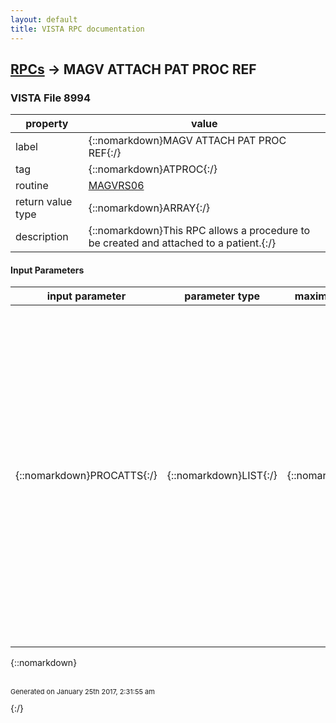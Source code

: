 ```yaml
---
layout: default
title: VISTA RPC documentation
---
```




## [RPCs](TableOfContent.md) &#8594; MAGV ATTACH PAT PROC REF 



### VISTA File 8994 


 property | value 
--- | --- 
 label | {::nomarkdown}MAGV ATTACH PAT PROC REF{:/}
 tag | {::nomarkdown}ATPROC{:/}
 routine | [MAGVRS06](http://code.osehra.org/dox/Routine_MAGVRS06_source.html)
 return value type | {::nomarkdown}ARRAY{:/}
 description | {::nomarkdown}This RPC allows a procedure to be created and attached to a patient.{:/}

#### Input Parameters

| input parameter | parameter type | maximum data length | required | description | 
| --- | --- | --- | --- | --- | 
| {::nomarkdown}PROCATTS{:/} | {::nomarkdown}LIST{:/} | {::nomarkdown}32000{:/} | {::nomarkdown}true{:/} | {::nomarkdown}Input parameters are name-value pairs sent as successive integer subscripts in an array that should be passed in by reference as the secondargument to entry point ATPROC^MAGVRS06.  The first argument contains thereturned value in an array that should also be passed by reference. The values passed in should be in the format <fname>`<value>, where <fname> is a field name in the IMAGING PROCEDURE REFERENCE File (#2005.61) and <value> is the value to which that field should be set.{:/} | 

{::nomarkdown} <br/><br/><p style="font-size: 11px">Generated on January 25th 2017, 2:31:55 am</p>{:/}